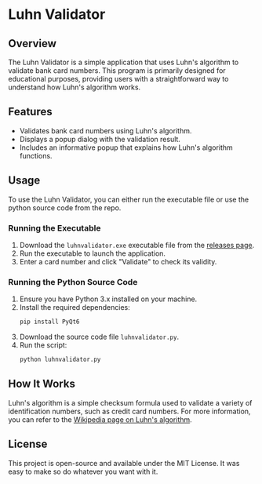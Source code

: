 # Luhn Validator

## Overview
The Luhn Validator is a simple application that uses Luhn's algorithm to validate bank card numbers. This program is primarily designed for educational purposes, providing users with a straightforward way to understand how Luhn's algorithm works.

## Features
- Validates bank card numbers using Luhn's algorithm.
- Displays a popup dialog with the validation result.
- Includes an informative popup that explains how Luhn's algorithm functions.

## Usage
To use the Luhn Validator, you can either run the executable file or use the python source code from the repo.

### Running the Executable
1. Download the `luhnvalidator.exe` executable file from the [releases page](https://github.com/LeRubix/LuhnValidator/releases/latest).
2. Run the executable to launch the application.
3. Enter a card number and click "Validate" to check its validity.

### Running the Python Source Code
1. Ensure you have Python 3.x installed on your machine.
2. Install the required dependencies:
   ```bash
   pip install PyQt6
   ```
3. Download the source code file `luhnvalidator.py`.
4. Run the script:
   ```bash
   python luhnvalidator.py
   ```

## How It Works
Luhn's algorithm is a simple checksum formula used to validate a variety of identification numbers, such as credit card numbers. For more information, you can refer to the [Wikipedia page on Luhn's algorithm](https://en.wikipedia.org/wiki/Luhn_algorithm).

## License
This project is open-source and available under the MIT License. It was easy to make so do whatever you want with it.